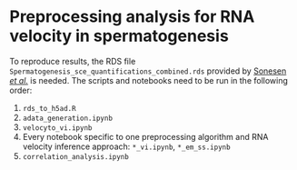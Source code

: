 # Preprocessing analysis for RNA velocity in spermatogenesis

To reproduce results, the RDS file `Spermatogenesis_sce_quantifications_combined.rds` provided by [Sonesen *et al.*](https://doi.org/10.1371/journal.pcbi.1008585) is needed. The scripts and notebooks need to be run in the following order:

1. `rds_to_h5ad.R`
2. `adata_generation.ipynb`
3. `velocyto_vi.ipynb`
4. Every notebook specific to one preprocessing algorithm and RNA velocity inference approach: `*_vi.ipynb`, `*_em_ss.ipynb`
5. `correlation_analysis.ipynb`
